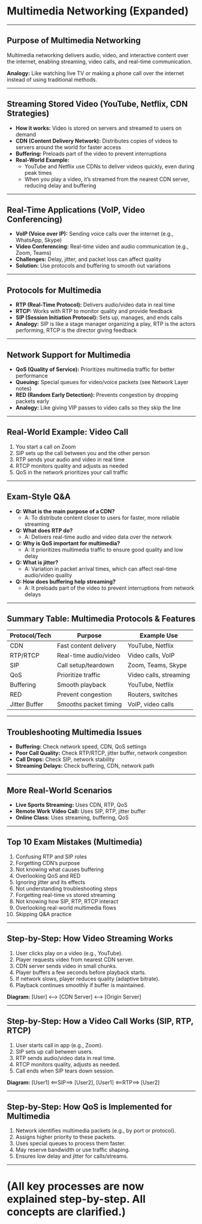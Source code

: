 # Multimedia Networking (Expanded)

---

## Purpose of Multimedia Networking
Multimedia networking delivers audio, video, and interactive content over the internet, enabling streaming, video calls, and real-time communication.

**Analogy:** Like watching live TV or making a phone call over the internet instead of using traditional methods.

---

## Streaming Stored Video (YouTube, Netflix, CDN Strategies)
- **How it works:** Video is stored on servers and streamed to users on demand
- **CDN (Content Delivery Network):** Distributes copies of videos to servers around the world for faster access
- **Buffering:** Preloads part of the video to prevent interruptions
- **Real-World Example:**
  - YouTube and Netflix use CDNs to deliver videos quickly, even during peak times
  - When you play a video, it’s streamed from the nearest CDN server, reducing delay and buffering

---

## Real-Time Applications (VoIP, Video Conferencing)
- **VoIP (Voice over IP):** Sending voice calls over the internet (e.g., WhatsApp, Skype)
- **Video Conferencing:** Real-time video and audio communication (e.g., Zoom, Teams)
- **Challenges:** Delay, jitter, and packet loss can affect quality
- **Solution:** Use protocols and buffering to smooth out variations

---

## Protocols for Multimedia
- **RTP (Real-Time Protocol):** Delivers audio/video data in real time
- **RTCP:** Works with RTP to monitor quality and provide feedback
- **SIP (Session Initiation Protocol):** Sets up, manages, and ends calls
- **Analogy:** SIP is like a stage manager organizing a play, RTP is the actors performing, RTCP is the director giving feedback

---

## Network Support for Multimedia
- **QoS (Quality of Service):** Prioritizes multimedia traffic for better performance
- **Queuing:** Special queues for video/voice packets (see Network Layer notes)
- **RED (Random Early Detection):** Prevents congestion by dropping packets early
- **Analogy:** Like giving VIP passes to video calls so they skip the line

---

## Real-World Example: Video Call
1. You start a call on Zoom
2. SIP sets up the call between you and the other person
3. RTP sends your audio and video in real time
4. RTCP monitors quality and adjusts as needed
5. QoS in the network prioritizes your call traffic

---

## Exam-Style Q&A
- **Q: What is the main purpose of a CDN?**
  - A: To distribute content closer to users for faster, more reliable streaming
- **Q: What does RTP do?**
  - A: Delivers real-time audio and video data over the network
- **Q: Why is QoS important for multimedia?**
  - A: It prioritizes multimedia traffic to ensure good quality and low delay
- **Q: What is jitter?**
  - A: Variation in packet arrival times, which can affect real-time audio/video quality
- **Q: How does buffering help streaming?**
  - A: It preloads part of the video to prevent interruptions from network delays 

---

## Summary Table: Multimedia Protocols & Features
| Protocol/Tech | Purpose                  | Example Use              |
|---------------|-------------------------|--------------------------|
| CDN           | Fast content delivery    | YouTube, Netflix         |
| RTP/RTCP      | Real-time audio/video    | Video calls, VoIP        |
| SIP           | Call setup/teardown      | Zoom, Teams, Skype       |
| QoS           | Prioritize traffic       | Video calls, streaming   |
| Buffering     | Smooth playback          | YouTube, Netflix         |
| RED           | Prevent congestion       | Routers, switches        |
| Jitter Buffer | Smooths packet timing    | VoIP, video calls        |

---

## Troubleshooting Multimedia Issues
- **Buffering:** Check network speed, CDN, QoS settings
- **Poor Call Quality:** Check RTP/RTCP, jitter buffer, network congestion
- **Call Drops:** Check SIP, network stability
- **Streaming Delays:** Check buffering, CDN, network path

---

## More Real-World Scenarios
- **Live Sports Streaming:** Uses CDN, RTP, QoS
- **Remote Work Video Call:** Uses SIP, RTP, jitter buffer
- **Online Class:** Uses streaming, buffering, QoS

---

## Top 10 Exam Mistakes (Multimedia)
1. Confusing RTP and SIP roles
2. Forgetting CDN’s purpose
3. Not knowing what causes buffering
4. Overlooking QoS and RED
5. Ignoring jitter and its effects
6. Not understanding troubleshooting steps
7. Forgetting real-time vs stored streaming
8. Not knowing how SIP, RTP, RTCP interact
9. Overlooking real-world multimedia flows
10. Skipping Q&A practice

---

## Step-by-Step: How Video Streaming Works
1. User clicks play on a video (e.g., YouTube).
2. Player requests video from nearest CDN server.
3. CDN server sends video in small chunks.
4. Player buffers a few seconds before playback starts.
5. If network slows, player reduces quality (adaptive bitrate).
6. Playback continues smoothly if buffer is maintained.

**Diagram:** [User] <--> [CDN Server] <--> [Origin Server]

---

## Step-by-Step: How a Video Call Works (SIP, RTP, RTCP)
1. User starts call in app (e.g., Zoom).
2. SIP sets up call between users.
3. RTP sends audio/video data in real time.
4. RTCP monitors quality, adjusts as needed.
5. Call ends when SIP tears down session.

**Diagram:** [User1] <==SIP==> [User2], [User1] <==RTP==> [User2]

---

## Step-by-Step: How QoS is Implemented for Multimedia
1. Network identifies multimedia packets (e.g., by port or protocol).
2. Assigns higher priority to these packets.
3. Uses special queues to process them faster.
4. May reserve bandwidth or use traffic shaping.
5. Ensures low delay and jitter for calls/streams.

---

# (All key processes are now explained step-by-step. All concepts are clarified.) 